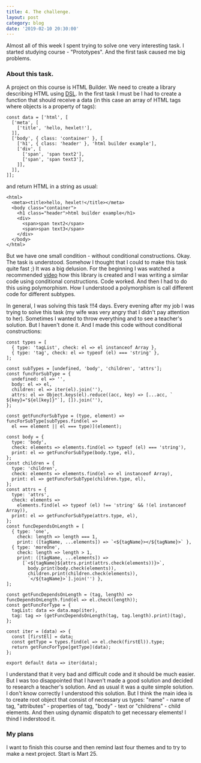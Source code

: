 ```yaml
---
title: 4. The challenge.
layout: post
category: blog
date: '2019-02-10 20:30:00'
---
```


Almost all of this week I spent trying to solve one very interesting task. I started studying course - "Prototypes". And the first task caused me big problems.

### About this task.
A project on this course is HTML Builder. We need to create a library describing HTML using [DSL](https://ru.wikipedia.org/wiki/%D0%9F%D1%80%D0%B5%D0%B4%D0%BC%D0%B5%D1%82%D0%BD%D0%BE-%D0%BE%D1%80%D0%B8%D0%B5%D0%BD%D1%82%D0%B8%D1%80%D0%BE%D0%B2%D0%B0%D0%BD%D0%BD%D1%8B%D0%B9_%D1%8F%D0%B7%D1%8B%D0%BA).
In the first task I must be I had to create a function that should receive a data (in this case an array of HTML tags where objects is a property of tags):
```
const data = ['html', [
  ['meta', [
    ['title', 'hello, hexlet!'],
  ]],
  ['body', { class: 'container' }, [
    ['h1', { class: 'header' }, 'html builder example'],
    ['div', [
      ['span', 'span text2'],
      ['span', 'span text3'],
    ]],
  ]],
]];
```
and return HTML in a string as usual:
```
<html>
  <meta><title>hello, hexlet!</title></meta>
  <body class="container">
    <h1 class="header">html builder example</h1>
    <div>
      <span>span text2</span>
      <span>span text3</span>
    </div>
  </body>
</html>
```
But we have one small condition - without conditional constructions. Okay. The task is understood. Somehow I thought that I could to make this task quite fast ;) It was a big delusion.
For the beginning I was watched a recommended [video](https://www.youtube.com/watch?v=us8AMJKEzZg&ab_channel=Hexlet) how this library is created and I was writing a similar code using conditional constructions.  Code worked. And then I had to do this using polymorphism.
How I understood a polymorphism is call different code for different subtypes.

In general, I was solving this task !!!4 days. Every evening after my job I was trying to solve this task (my wife was very angry that I didn't pay attention to her).
Sometimes I wanted to throw everything and to see a teacher's solution. But I haven't done it. And I made this code without conditional constructions:
```
const types = [
  { type: 'tagList', check: el => el instanceof Array },
  { type: 'tag', check: el => typeof (el) === 'string' },
];

const subTypes = [undefined, 'body', 'children', 'attrs'];
const funcForSubType = {
  undefined: el => '',
  body: el => el,
  children: el => iter(el).join(''),
  attrs: el => Object.keys(el).reduce((acc, key) => [...acc, ` ${key}="${el[key]}"`], []).join(''),
};

const getFuncForSubType = (type, element) => funcForSubType[subTypes.find(el =>
  el === element || el === type)](element);

const body = {
  type: 'body',
  check: elements => elements.find(el => typeof (el) === 'string'),
  print: el => getFuncForSubType(body.type, el),
};
const children = {
  type: 'children',
  check: elements => elements.find(el => el instanceof Array),
  print: el => getFuncForSubType(children.type, el),
};
const attrs = {
  type: 'attrs',
  check: elements =>
    elements.find(el => typeof (el) !== 'string' && !(el instanceof Array)),
  print: el => getFuncForSubType(attrs.type, el),
};
const funcDependsOnLength = [
  { type: 'one',
    check: length => length === 1,
    print: ([tagName, ...elements]) => `<${tagName}></${tagName}>` },
  { type: 'moreOne',
    check: length => length > 1,
    print: ([tagName, ...elements]) =>
      [`<${tagName}${attrs.print(attrs.check(elements))}>`,
        body.print(body.check(elements)),
        children.print(children.check(elements)),
        `</${tagName}>`].join('') },
];

const getFuncDependsOnLength = (tag, length) => funcDependsOnLength.find(el => el.check(length));
const getFuncForType = {
  tagList: data => data.map(iter),
  tag: tag => (getFuncDependsOnLength(tag, tag.length).print)(tag),
};

const iter = (data) => {
  const [firstEl] = data;
  const getType = types.find(el => el.check(firstEl)).type;
  return getFuncForType[getType](data);
};

export default data => iter(data);
```
I understand that it very bad and difficult code and it should be much easier. But I was too disappointed that I haven't made a good solution and decided to research a teacher's solution. And as usual it was a quite simple solution. I don't know correctly I understood this solution. But I think the main idea is to create root object that consist of necessary us types: "name" - name of tag, "attributes" -  properties of tag, "body" - text or "childrens" - child elements. And then using dynamic dispatch to get necessary elements! I thind I inderstood it.

### My plans
I want to finish this course and then remind last four themes and to try to make a next project. Start is Mart 25.